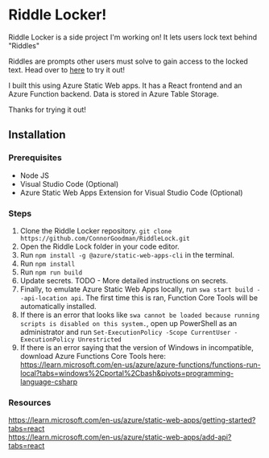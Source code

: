 # Riddle Locker!

Riddle Locker is a side project I'm working on! It lets users lock text behind "Riddles"

Riddles are prompts other users must solve to gain access to the locked text. Head over to [here](https://www.riddlelocker.com) to try it out!

I built this using Azure Static Web apps. It has a React frontend and an Azure Function backend. Data is stored in Azure Table Storage.

Thanks for trying it out!

## Installation

### Prerequisites
* Node JS
* Visual Studio Code (Optional)
* Azure Static Web Apps Extension for Visual Studio Code (Optional)

### Steps
1. Clone the Riddle Locker repository. `git clone https://github.com/ConnorGoodman/RiddleLock.git`
2. Open the Riddle Lock folder in your code editor.
3. Run `npm install -g @azure/static-web-apps-cli` in the terminal.
4. Run `npm install`
5. Run `npm run build`
6. Update secrets. TODO - More detailed instructions on secrets.
7. Finally, to emulate Azure Static Web Apps locally, run `swa start build --api-location api`. The first time this is ran, Function Core Tools will be automatically installed.
8. If there is an error that looks like `swa cannot be loaded because running 
scripts is disabled on this system.`, open up PowerShell as an administrator and run `Set-ExecutionPolicy -Scope CurrentUser -ExecutionPolicy Unrestricted`
9. If there is an error saying that the version of Windows in incompatible, download Azure Functions Core Tools here: https://learn.microsoft.com/en-us/azure/azure-functions/functions-run-local?tabs=windows%2Cportal%2Cbash&pivots=programming-language-csharp

### Resources
https://learn.microsoft.com/en-us/azure/static-web-apps/getting-started?tabs=react \
https://learn.microsoft.com/en-us/azure/static-web-apps/add-api?tabs=react
